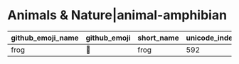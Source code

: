 # Animals & Nature|animal-amphibian

|github_emoji_name|github_emoji|short_name|unicode_index|
|---|---|---|---|
|frog|:frog:|frog|592|

